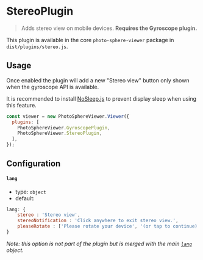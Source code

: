 # StereoPlugin

<ApiButton href="https://photo-sphere-viewer.js.org/api/PSV.plugins.StereoPlugin.html"/>

> Adds stereo view on mobile devices. **Requires the Gyroscope plugin.**

This plugin is available in the core `photo-sphere-viewer` package in `dist/plugins/stereo.js`.


## Usage

Once enabled the plugin will add a new "Stereo view" button only shown when the gyroscope API is available.

It is recommended to install [NoSleep.js](http://richtr.github.io/NoSleep.js) to prevent display sleep when using this feature.

```js
const viewer = new PhotoSphereViewer.Viewer({
  plugins: [
    PhotoSphereViewer.GyroscopePlugin,
    PhotoSphereViewer.StereoPlugin,
  ],
});
```


## Configuration

#### `lang`
- type: `object`
- default:
```js
lang: {
    stereo : 'Stereo view',
    stereoNotification : 'Click anywhere to exit stereo view.',
    pleaseRotate : ['Please rotate your device', '(or tap to continue)'],
}
```

_Note: this option is not part of the plugin but is merged with the main [`lang`](../guide/config.md#lang) object._
